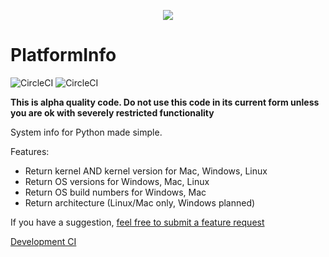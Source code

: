 <span> <p align="center"> <img src="https://platforminfo.github.io/img/docusaurus.png"><h1>PlatformInfo</h1></span>
<span>![CircleCI](https://img.shields.io/circleci/build/github/platforminfo/platforminfo/development?label=DEVELOPMENT%20BUILD&labelColor=89a100)
![CircleCI](https://img.shields.io/circleci/build/github/platforminfo/platforminfo/main?label=STABLE%20BUILD&labelColor=%2389a100)
</span>


**This is alpha quality code. Do not use this code in its current form unless you are ok with severely restricted functionality**

System info for Python made simple.


Features:

* Return kernel AND kernel version for Mac, Windows, Linux
* Return OS versions for Windows, Mac, Linux
* Return OS build numbers for Windows, Mac
* Return architecture (Linux/Mac only, Windows planned)

If you have a suggestion, [feel free to submit a feature request](https://github.com/platforminfo/platforminfo/issues)

</p>

[Development CI](https://app.circleci.com/pipelines/github/platforminfo/platforminfo?branch=development)
